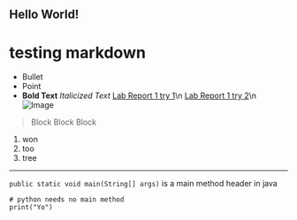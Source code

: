 Hello World!
------------
# testing markdown
- Bullet
- Point
- **Bold Text** *Italicized Text*
[Lab Report 1 try 1](lab-report-1-week-2.html)\n
[Lab Report 1 try 2](https://mnohem.github.io/cse15l-lab-reports/lab-report-1-week-2.html)\n
![Image](hlab-report-1-week-2.htmlttps://external-content.duckduckgo.com/iu/?u=https%3A%2F%2Ftse1.mm.bing.net%2Fth%3Fid%3DOIP.2Zj3WtIb3-iFQjAqYJbnlwHaFA%26pid%3DApi&f=1)
> Block
> Block
> Block
1. won
2. too
3. tree
---
`public static void main(String[] args)` is a main method header in java
```
# python needs no main method
print("Yo")
```
